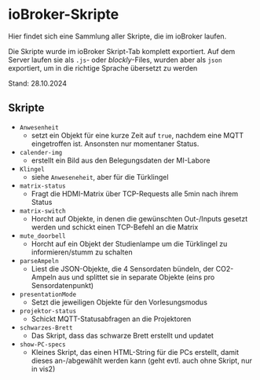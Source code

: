 # ioBroker-Skripte

Hier findet sich eine Sammlung aller Skripte, die im ioBroker laufen.

Die Skripte wurde im ioBroker Skript-Tab komplett exportiert. Auf dem Server laufen sie als `.js`- oder *blockly*-Files, wurden aber als `json` exportiert, um in die richtige Sprache übersetzt zu werden

Stand: 28.10.2024

## Skripte
- `Anwesenheit`
  - setzt ein Objekt für eine kurze Zeit auf `true`, nachdem eine MQTT eingetroffen ist. Ansonsten nur momentaner Status.
- `calender-img`
  - erstellt ein Bild aus den Belegungsdaten der MI-Labore
- `Klingel`
  - siehe `Anweseneheit`, aber für die Türklingel
- `matrix-status`
  - Fragt die HDMI-Matrix über TCP-Requests alle 5min nach ihrem Status
- `matrix-switch`
  - Horcht auf Objekte, in denen die gewünschten Out-/Inputs gesetzt werden und schickt einen TCP-Befehl an die Matrix
- `mute_doorbell`
  - Horcht auf ein Objekt der Studienlampe um die Türklingel zu informieren/stumm zu schalten
- `parseAmpeln`
  - Liest die JSON-Objekte, die 4 Sensordaten bündeln, der CO2-Ampeln aus und splittet sie in separate Objekte (eins pro Sensordatenpunkt)
- `presentationMode`
  - Setzt die jeweiligen Objekte für den Vorlesungsmodus
- `projektor-status`
  - Schickt MQTT-Statusabfragen an die Projektoren
- `schwarzes-Brett`
  - Das Skript, dass das schwarze Brett erstellt und updatet
- `show-PC-specs`
  - Kleines Skript, das einen HTML-String für die PCs erstellt, damit dieses an-/abgewählt werden kann (geht evtl. auch ohne Skript, nur in vis2)